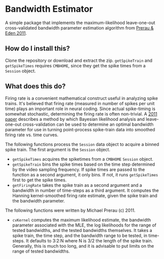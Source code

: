 # Bandwidth Estimator
A simple package that implements the maximum-likelihood leave-one-out cross-validated bandwidth parameter estimation algorithm from [Prerau & Eden 2011](https://www.ncbi.nlm.nih.gov/pubmed/21732865).

## How do I install this?
Clone the repository or download and extract the zip. `getSpikeTrain` and `getSpikeTimes` requires `CMBHOME`, since they get the spike times from a `Session` object.

## What does this do?
Firing rate is a convenient mathematical construct useful in analyzing spike trains. It's believed that firing rate (measured in number of spikes per unit time) plays an important role in neural coding. Since actual spike-timing is somewhat stochastic, determining the firing rate is often non-trivial. A [2011 paper](https://www.ncbi.nlm.nih.gov/pubmed/21732865) describes a method by which Bayesian likelihood analysis and leave-one-out cross-validation can be used to determine an optimal bandwidth parameter for use in turning point-process spike-train data into smoothed firing rate vs. time curves.

The following functions process the `Session` data object to acquire a binned spike train. The first argument is the `Session` object.

* `getSpikeTimes` acquires the spiketimes from a `CMBHOME` `Session` object.
* `getSpikeTrain` bins the spike times based on the time step determined by the video sampling frequency. If spike times are passed to the function as a second argument, it only bins. If not, it runs `getSpikeTimes` first to get the spike times.
* `getFiringRate` takes the spike train as a second argument and a bandwidth in number of time-steps as a third argument. It computes the Hanning kernel-smoothed firing rate estimate, given the spike train and the bandwidth parameter.

The following functions were written by Michael Prerau (c) 2011.

* `cvKernel` computes the maximum likelihood estimate, the bandwidth parameter associated with the MLE, the log likelihoods for the range of tested bandwidths, and the tested bandwidths themselves. It takes a spike train, the time step, and the bandwidth range to be tested, in time-steps. It defaults to 3:2:N where N is 3/2 the length of the spike train. Generally, this is much too long, and it is advisable to put limits on the range of tested bandwidths.
